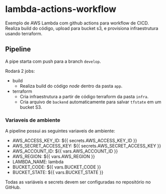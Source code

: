 # lambda-actions-workflow
Exemplo de AWS Lambda com github actions para workflow de CICD.
Realiza build do código, upload para bucket s3, e provisiona infraestrutura usando terraform.

## Pipeline

A pipe starta com push para a branch `develop`.

Rodará 2 jobs:
- build
     - Realiza build do código *node* dentro da pasta `app`.
- terraform
    - Cria infraestrutura a partir de código terraform da pasta `infra`.
    - Cria arquivo de `backend` automaticamente para salvar `tfstate` em um bucket S3.

### Variaveis de ambiente

A pipeline possui as seguintes variaveis de ambiente:

-  AWS_ACCESS_KEY_ID: ${{ secrets.AWS_ACCESS_KEY_ID }}
-  AWS_SECRET_ACCESS_KEY: ${{ secrets.AWS_SECRET_ACCESS_KEY }}
-  AWS_ACCOUNT_ID: ${{ vars.AWS_ACCOUNT_ID }}
-  AWS_REGION: ${{ vars.AWS_REGION }}
-  LAMBDA_NAME: lambda
-  BUCKET_CODE: ${{ vars.BUCKET_CODE }}
-  BUCKET_STATE: ${{ vars.BUCKET_STATE }}

Todas as variáveis e secrets devem ser configuradas no repositório no GitHub.